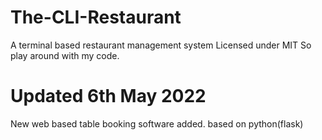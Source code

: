 # The-CLI-Restaurant
A terminal based restaurant management system
Licensed under MIT 
So play around with my code.
# Updated 6th May 2022
New web based table booking software added.
based on python(flask)
